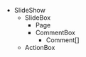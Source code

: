 * SlideShow
    * SlideBox
        * Page
        * CommentBox
            * Comment[]
    * ActionBox
